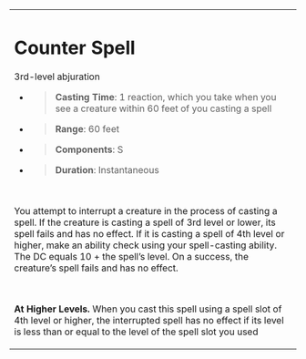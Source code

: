 
<table><tbody><tr class="odd"><td><h1 id="counter-spell"><strong>Counter Spell</strong></h1><p>3rd-level abjuration</p><ul><li><blockquote><p><strong>Casting Time</strong>: 1 reaction, which you take when you see a creature within 60 feet of you casting a spell</p></blockquote></li><li><blockquote><p><strong>Range</strong>: 60 feet</p></blockquote></li><li><blockquote><p><strong>Components</strong>: S</p></blockquote></li><li><blockquote><p><strong>Duration</strong>: Instantaneous</p></blockquote></li></ul><p> </p><p>You attempt to interrupt a creature in the process of casting a spell. If the creature is casting a spell of 3rd level or lower, its spell fails and has no effect. If it is casting a spell of 4th level or higher, make an ability check using your spell-casting ability. The DC equals 10 + the spell’s level. On a success, the creature’s spell fails and has no effect.</p><p> </p><p><strong>At Higher Levels.</strong> When you cast this spell using a spell slot of 4th level or higher, the interrupted spell has no effect if its level is less than or equal to the level of the spell slot you used</p></td></tr></tbody></table>
